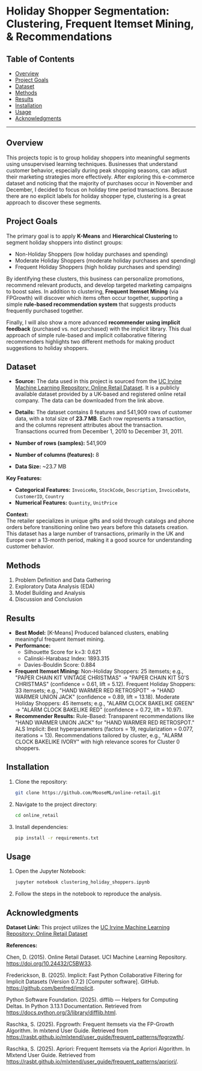 # Holiday Shopper Segmentation: Clustering, Frequent Itemset Mining, & Recommendations

## Table of Contents
- [Overview](#overview)
- [Project Goals](#project-goals)
- [Dataset](#dataset)
- [Methods](#methods)
- [Results](#results)
- [Installation](#installation)
- [Usage](#usage)
- [Acknowledgments](#acknowledgments)

---

## Overview
This projects topic is to group holiday shoppers into meaningful segments using unsupervised learning techniques. Businesses that understand customer behavior, especially during peak shopping seasons, can adjust their marketing strategies more effectively. After exploring this e-commerce dataset and noticing that the majority of purchases occur in November and December, I decided to focus on holiday time period transactions. Because there are no explicit labels for holiday shopper type, clustering is a great approach to discover these segments.


## Project Goals
The primary goal is to apply **K-Means** and **Hierarchical Clustering** to segment holiday shoppers into distinct groups:

 - Non-Holiday Shoppers (low holiday purchases and spending)
 - Moderate Holiday Shoppers (moderate holiday purchases and spending)
 - Frequent Holiday Shoppers (high holiday purchases and spending)

By identifying these clusters, this business can personalize promotions, recommend relevant products, and develop targeted marketing campaigns to boost sales. In addition to clustering, **Frequent Itemset Mining** (via FPGrowth) will discover which items often occur together, supporting a simple **rule-based recommendation system** that suggests products frequently purchased together.

Finally, I will also show a more advanced **recommender using implicit feedback** (purchased vs. not purchased) with the implicit library. This dual approach of simple rule-based and implicit collaborative filtering recommenders highlights two different methods for making product suggestions to holiday shoppers.

## Dataset
- **Source:** The data used in this project is sourced from the [UC Irvine Machine Learning Repository: Online Retail Dataset](https://archive.ics.uci.edu/dataset/352/online+retail). It is a publicly available dataset provided by a UK-based and registered online retail company. The data can be downloaded from the link above.

- **Details:** 
The dataset contains 8 features and 541,909 rows of customer data, with a total size of  **23.7 MB**. Each row represents a transaction, and the columns represent attributes about the transaction. Transactions ocurred from December 1, 2010 to December 31, 2011.

- **Number of rows (samples):** 541,909  
- **Number of columns (features):** 8  
- **Data Size:** ~23.7 MB

**Key Features:**
- **Categorical Features:** `InvoiceNo`, `StockCode`, `Description`,  `InvoiceDate`, `CustomerID`, `Country`
- **Numerical Features:** `Quantity`, `UnitPrice`

**Context:**  
The retailer specializes in unique gifts and sold through catalogs and phone orders before transitioning online two years before this datasets creation. This dataset has a large number of transactions, primarily in the UK and Europe over a 13-month period, making it a good source for understanding customer behavior.

## Methods
1. Problem Definition and Data Gathering
2. Exploratory Data Analysis (EDA)
3. Model Building and Analysis
4. Discussion and Conclusion
   
## Results
- **Best Model:** [K-Means] Produced balanced clusters, enabling meaningful frequent itemset mining.
- **Performance:**
  - Silhouette Score for k=3: 0.621
  - Calinski-Harabasz Index: 1893.315
  - Davies-Bouldin Score: 0.884
- **Frequent Itemset Mining:**
Non-Holiday Shoppers: 25 itemsets; e.g., "PAPER CHAIN KIT VINTAGE CHRISTMAS" → "PAPER CHAIN KIT 50'S CHRISTMAS" (confidence = 0.61, lift = 5.12).
Frequent Holiday Shoppers: 33 itemsets; e.g., "HAND WARMER RED RETROSPOT" → "HAND WARMER UNION JACK" (confidence = 0.89, lift = 13.18).
Moderate Holiday Shoppers: 45 itemsets; e.g., "ALARM CLOCK BAKELIKE GREEN" → "ALARM CLOCK BAKELIKE RED" (confidence = 0.72, lift = 10.97).
- **Recommender Results:**
Rule-Based: Transparent recommendations like "HAND WARMER UNION JACK" for "HAND WARMER RED RETROSPOT."
ALS Implicit: Best hyperparameters (factors = 19, regularization = 0.077, iterations = 13). Recommendations tailored by cluster, e.g., "ALARM CLOCK BAKELIKE IVORY" with high relevance scores for Cluster 0 shoppers.

## Installation
1. Clone the repository:
   ```bash
   git clone https://github.com/MooseML/online-retail.git

2. Navigate to the project directory:
   ```bash
   cd online_retail

3. Install dependencies:
   ```bash
   pip install -r requirements.txt

## Usage
1. Open the Jupyter Notebook:
   ```bash
   jupyter notebook clustering_holiday_shoppers.ipynb
   
2. Follow the steps in the notebook to reproduce the analysis.

## Acknowledgments

**Dataset Link:** This project utilizes the [UC Irvine Machine Learning Repository: Online Retail Dataset](https://archive.ics.uci.edu/dataset/352/online+retail)

**References:**

Chen, D. (2015). Online Retail Dataset. UCI Machine Learning Repository. https://doi.org/10.24432/C5BW33.

Frederickson, B. (2025). Implicit: Fast Python Collaborative Filtering for Implicit Datasets (Version 0.7.2) [Computer software]. GitHub. https://github.com/benfred/implicit.

Python Software Foundation. (2025). difflib — Helpers for Computing Deltas. In Python 3.13.1 Documentation. Retrieved from https://docs.python.org/3/library/difflib.html.

Raschka, S. (2025). Fpgrowth: Frequent Itemsets via the FP-Growth Algorithm. In mlxtend User Guide. Retrieved from https://rasbt.github.io/mlxtend/user_guide/frequent_patterns/fpgrowth/.

Raschka, S. (2025). Apriori: Frequent Itemsets via the Apriori Algorithm. In Mlxtend User Guide. Retrieved from https://rasbt.github.io/mlxtend/user_guide/frequent_patterns/apriori/.

